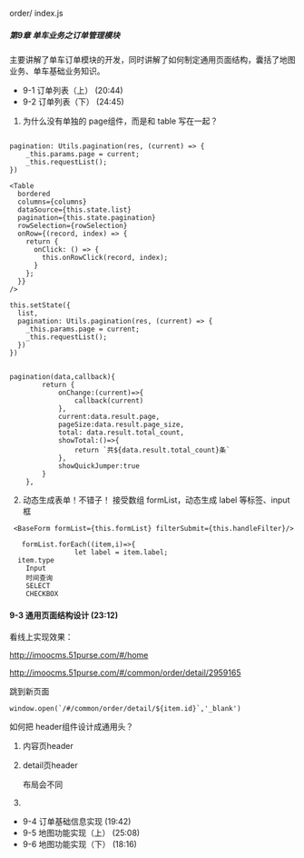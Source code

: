 order/ index.js

##### 第9章 单车业务之订单管理模块

主要讲解了单车订单模块的开发，同时讲解了如何制定通用页面结构，囊括了地图业务、单车基础业务知识。

-  9-1 订单列表（上） (20:44)
-  9-2 订单列表（下） (24:45)



1. 为什么没有单独的 page组件，而是和 table 写在一起？

```react

pagination: Utils.pagination(res, (current) => {
	_this.params.page = current;
	_this.requestList();
})

<Table
  bordered
  columns={columns}
  dataSource={this.state.list}
  pagination={this.state.pagination}
  rowSelection={rowSelection}
  onRow={(record, index) => {
    return {
      onClick: () => {
        this.onRowClick(record, index);
      }
    };
  }}
/>

this.setState({
  list,
  pagination: Utils.pagination(res, (current) => {
    _this.params.page = current;
    _this.requestList();
  })
})


pagination(data,callback){
        return {
            onChange:(current)=>{
                callback(current)
            },
            current:data.result.page,
            pageSize:data.result.page_size,
            total: data.result.total_count,
            showTotal:()=>{
                return `共${data.result.total_count}条`
            },
            showQuickJumper:true
        }
    },

```

2. 动态生成表单！不错子！
   接受数组 formList，动态生成 label 等标签、input 框

```react
 <BaseForm formList={this.formList} filterSubmit={this.handleFilter}/>

   formList.forEach((item,i)=>{
                let label = item.label;
  item.type
   	Input
    时间查询
    SELECT
    CHECKBOX
```





#### 9-3 通用页面结构设计 (23:12)

看线上实现效果：

http://imoocms.51purse.com/#/home

http://imoocms.51purse.com/#/common/order/detail/2959165



跳到新页面

```
window.open(`/#/common/order/detail/${item.id}`,'_blank')
```

如何把 header组件设计成通用头？

1. 内容页header

2. detail页header

   布局会不同

3. 

   



-  9-4 订单基础信息实现 (19:42)
-  9-5 地图功能实现（上） (25:08)
-  9-6 地图功能实现（下） (18:16)



